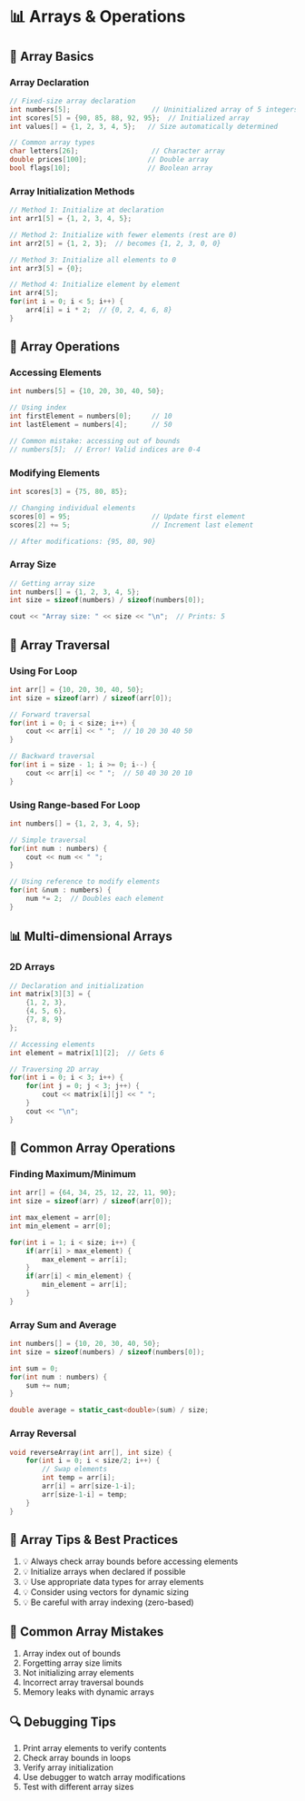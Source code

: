 # 📊 Arrays & Operations

## 📝 Array Basics

### Array Declaration
```cpp
// Fixed-size array declaration
int numbers[5];                    // Uninitialized array of 5 integers
int scores[5] = {90, 85, 88, 92, 95};  // Initialized array
int values[] = {1, 2, 3, 4, 5};   // Size automatically determined

// Common array types
char letters[26];                  // Character array
double prices[100];               // Double array
bool flags[10];                   // Boolean array
```

### Array Initialization Methods
```cpp
// Method 1: Initialize at declaration
int arr1[5] = {1, 2, 3, 4, 5};

// Method 2: Initialize with fewer elements (rest are 0)
int arr2[5] = {1, 2, 3};  // becomes {1, 2, 3, 0, 0}

// Method 3: Initialize all elements to 0
int arr3[5] = {0};

// Method 4: Initialize element by element
int arr4[5];
for(int i = 0; i < 5; i++) {
    arr4[i] = i * 2;  // {0, 2, 4, 6, 8}
}
```

## 🔄 Array Operations

### Accessing Elements
```cpp
int numbers[5] = {10, 20, 30, 40, 50};

// Using index
int firstElement = numbers[0];     // 10
int lastElement = numbers[4];      // 50

// Common mistake: accessing out of bounds
// numbers[5];  // Error! Valid indices are 0-4
```

### Modifying Elements
```cpp
int scores[3] = {75, 80, 85};

// Changing individual elements
scores[0] = 95;                    // Update first element
scores[2] += 5;                    // Increment last element

// After modifications: {95, 80, 90}
```

### Array Size
```cpp
// Getting array size
int numbers[] = {1, 2, 3, 4, 5};
int size = sizeof(numbers) / sizeof(numbers[0]);

cout << "Array size: " << size << "\n";  // Prints: 5
```

## 🔄 Array Traversal

### Using For Loop
```cpp
int arr[] = {10, 20, 30, 40, 50};
int size = sizeof(arr) / sizeof(arr[0]);

// Forward traversal
for(int i = 0; i < size; i++) {
    cout << arr[i] << " ";  // 10 20 30 40 50
}

// Backward traversal
for(int i = size - 1; i >= 0; i--) {
    cout << arr[i] << " ";  // 50 40 30 20 10
}
```

### Using Range-based For Loop
```cpp
int numbers[] = {1, 2, 3, 4, 5};

// Simple traversal
for(int num : numbers) {
    cout << num << " ";
}

// Using reference to modify elements
for(int &num : numbers) {
    num *= 2;  // Doubles each element
}
```

## 📊 Multi-dimensional Arrays

### 2D Arrays
```cpp
// Declaration and initialization
int matrix[3][3] = {
    {1, 2, 3},
    {4, 5, 6},
    {7, 8, 9}
};

// Accessing elements
int element = matrix[1][2];  // Gets 6

// Traversing 2D array
for(int i = 0; i < 3; i++) {
    for(int j = 0; j < 3; j++) {
        cout << matrix[i][j] << " ";
    }
    cout << "\n";
}
```

## 🎯 Common Array Operations

### Finding Maximum/Minimum
```cpp
int arr[] = {64, 34, 25, 12, 22, 11, 90};
int size = sizeof(arr) / sizeof(arr[0]);

int max_element = arr[0];
int min_element = arr[0];

for(int i = 1; i < size; i++) {
    if(arr[i] > max_element) {
        max_element = arr[i];
    }
    if(arr[i] < min_element) {
        min_element = arr[i];
    }
}
```

### Array Sum and Average
```cpp
int numbers[] = {10, 20, 30, 40, 50};
int size = sizeof(numbers) / sizeof(numbers[0]);

int sum = 0;
for(int num : numbers) {
    sum += num;
}

double average = static_cast<double>(sum) / size;
```

### Array Reversal
```cpp
void reverseArray(int arr[], int size) {
    for(int i = 0; i < size/2; i++) {
        // Swap elements
        int temp = arr[i];
        arr[i] = arr[size-1-i];
        arr[size-1-i] = temp;
    }
}
```

## 📌 Array Tips & Best Practices

1. 💡 Always check array bounds before accessing elements
2. 💡 Initialize arrays when declared if possible
3. 💡 Use appropriate data types for array elements
4. 💡 Consider using vectors for dynamic sizing
5. 💡 Be careful with array indexing (zero-based)

## 🚫 Common Array Mistakes

1. Array index out of bounds
2. Forgetting array size limits
3. Not initializing array elements
4. Incorrect array traversal bounds
5. Memory leaks with dynamic arrays

## 🔍 Debugging Tips

1. Print array elements to verify contents
2. Check array bounds in loops
3. Verify array initialization
4. Use debugger to watch array modifications
5. Test with different array sizes
```
